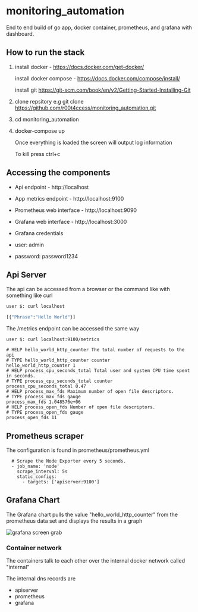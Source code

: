 # monitoring_automation
End to end build of go app, docker container, prometheus, and grafana with dashboard.

## How to run the stack

1. install docker - https://docs.docker.com/get-docker/

   install docker compose - https://docs.docker.com/compose/install/
   
   install git https://git-scm.com/book/en/v2/Getting-Started-Installing-Git
   
2. clone repsitory
   e.g git clone https://github.com/r00t4ccess/monitoring_automation.git

3. cd monitoring_automation 

4. docker-compose up

   Once everything is loaded the screen will output log information

   To kill press ctrl+c

## Accessing the components

- Api endpoint - http://localhost
- App metrics endpoint - http://localhost:9100
- Prometheus web interface - http://localhost:9090
- Grafana web interface - http://localhost:3000

- Grafana credentials
- user: admin 
- password: password1234

## Api Server
The api can be accessed from a browser or the command like with something like curl

```sh
user $: curl localhost

[{"Phrase":"Hello World"}]
```
The /metrics endpoint can be accessed the same way

```
user $: curl localhost:9100/metrics

# HELP hello_world_http_counter The total number of requests to the api
# TYPE hello_world_http_counter counter
hello_world_http_counter 1
# HELP process_cpu_seconds_total Total user and system CPU time spent in seconds.
# TYPE process_cpu_seconds_total counter
process_cpu_seconds_total 0.47
# HELP process_max_fds Maximum number of open file descriptors.
# TYPE process_max_fds gauge
process_max_fds 1.048576e+06
# HELP process_open_fds Number of open file descriptors.
# TYPE process_open_fds gauge
process_open_fds 11
```

## Prometheus scraper
The configuration is found in
prometheus/prometheus.yml

```
  # Scrape the Node Exporter every 5 seconds.
  - job_name: 'node'
    scrape_interval: 5s
    static_configs:
      - targets: ['apiserver:9100']
```

## Grafana Chart

The Grafana chart pulls the value "hello_world_http_counter" from the prometheus data set
and displays the results in a graph

![grafana screen grab](https://github.com/r00t4ccess/monitoring_automation/blob/master/images/helloapi_grafana.png?raw=true)

### Container network
The containers talk to each other over the internal docker network called "internal"

The internal dns records are
- apiserver
- prometheus
- grafana
